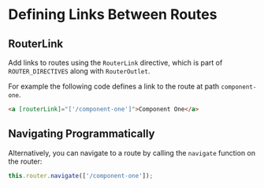 # Defining Links Between Routes #

## RouterLink ##

Add links to routes using the `RouterLink` directive, which is part of `ROUTER_DIRECTIVES` along with `RouterOutlet`.

For example the following code defines a link to the route at path `component-one`.

```html
<a [routerLink]="['/component-one']">Component One</a>
```

## Navigating Programmatically ##

Alternatively, you can navigate to a route by calling the `navigate` function on the router:

```javascript
this.router.navigate(['/component-one']);
```
